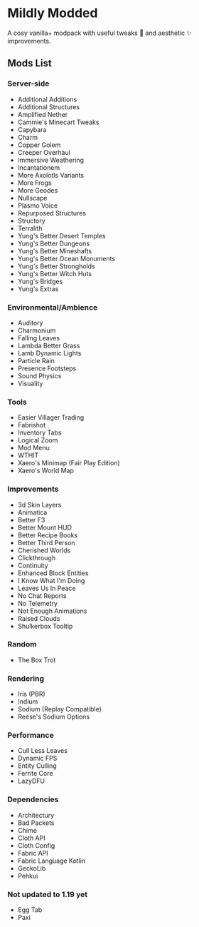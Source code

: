 # Mildly Modded

A cosy vanilla+ modpack with useful tweaks 🔧 and aesthetic ✨ improvements.

## Mods List

### Server-side

- Additional Additions
- Additional Structures
- Amplified Nether
- Cammie's Minecart Tweaks
- Capybara
- Charm
- Copper Golem
- Creeper Overhaul
- Immersive Weathering
- Incantationem
- More Axolotls Variants
- More Frogs
- More Geodes
- Nullscape
- Plasmo Voice
- Repurposed Structures
- Structory
- Terralith
- Yung's Better Desert Temples
- Yung's Better Dungeons
- Yung's Better Mineshafts
- Yung's Better Ocean Monuments
- Yung's Better Strongholds
- Yung's Better Witch Huts
- Yung's Bridges
- Yung's Extras

### Environmental/Ambience

- Auditory
- Charmonium
- Falling Leaves
- Lambda Better Grass
- Lamb Dynamic Lights
- Particle Rain
- Presence Footsteps
- Sound Physics
- Visuality

### Tools

- Easier Villager Trading
- Fabrishot
- Inventory Tabs
- Logical Zoom
- Mod Menu
- WTHIT
- Xaero's Minimap (Fair Play Edition)
- Xaero's World Map

### Improvements

- 3d Skin Layers
- Animatica
- Better F3
- Better Mount HUD
- Better Recipe Books
- Better Third Person
- Cherished Worlds
- Clickthrough
- Continuity
- Enhanced Block Entities
- I Know What I'm Doing
- Leaves Us In Peace
- No Chat Reports
- No Telemetry
- Not Enough Animations
- Raised Clouds
- Shulkerbox Tooltip

### Random

- The Box Trot

### Rendering

- Iris (PBR)
- Indium
- Sodium (Replay Compatible)
- Reese's Sodium Options

### Performance

- Cull Less Leaves
- Dynamic FPS
- Entity Culling
- Ferrite Core
- LazyDFU

### Dependencies

- Architectury
- Bad Packets
- Chime
- Cloth API
- Cloth Config
- Fabric API
- Fabric Language Kotlin
- GeckoLib
- Pehkui

### Not updated to 1.19 yet

- Egg Tab
- Paxi
